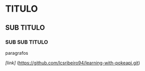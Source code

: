 # TITULO

## SUB TITULO

### SUB SUB TITULO

paragrafos

*[link]* (https://github.com/lcsribeiro94/learning-with-pokeapi.git)